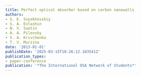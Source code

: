 ```yaml
---
title: Perfect optical absorber based on carbon nanowalls
authors:
- S. E. Svyakhovskiy
- S. A. Evlashin
- N. V. Suetin
- A. A. Pilevsky
- V. A. Krivchenko
- T. V. Murzina
date: '2013-01-01'
publishDate: '2025-03-15T18:26:12.183541Z'
publication_types:
- paper-conference
publication: '*The International OSA Network of Students*'
---
```

